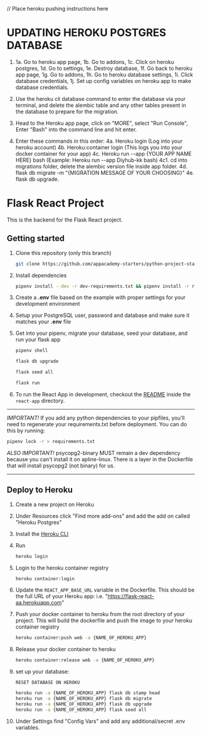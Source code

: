 // Place heroku pushing instructions here 

# UPDATING HEROKU POSTGRES DATABASE

1. 
   1a. Go to heroku app page, 
   1b. Go to addons, 
   1c. Click on heroku postgres, 
   1d. Go to settings, 
   1e. Destroy database, 
   1f. Go back to heroku app page, 
   1g. Go to addons, 
   1h. Go to heroku database settings, 
   1i. Click database credentials, 
   1j. Set up config variables on heroku app to make database credentials.
 
2. Use the heroku cli database command to enter the database via your terminal, and delete the alembic table and any other tables present in the database to prepare for the migration.

3. Head to the Heroku app page, click on "MORE", select "Run Console", Enter "Bash" into the command line and hit enter.

4. Enter these commands in this order:
   4a. Heroku login                                         (Log into your heroku account)
   4b. Heroku:container login                               (This logs you into your docker container for your app)
   4c. Heroku run --app {YOUR APP NAME HERE} bash           (Example: Heroku run --app Diyhub-kk bash)
      4c1. cd into migrations folder, delete the alembic version file inside app folder.
   4d. flask db migrate -m "{MIGRATION MESSAGE OF YOUR CHOOSING}"
   4e. flask db upgrade.





# Flask React Project

This is the backend for the Flask React project.

## Getting started

1. Clone this repository (only this branch)

   ```bash
   git clone https://github.com/appacademy-starters/python-project-starter.git
   ```

2. Install dependencies

      ```bash
      pipenv install --dev -r dev-requirements.txt && pipenv install -r requirements.txt
      ```

3. Create a **.env** file based on the example with proper settings for your
   development environment
4. Setup your PostgreSQL user, password and database and make sure it matches your **.env** file

5. Get into your pipenv, migrate your database, seed your database, and run your flask app

   ```bash
   pipenv shell
   ```

   ```bash
   flask db upgrade
   ```

   ```bash
   flask seed all
   ```

   ```bash
   flask run
   ```

6. To run the React App in development, checkout the [README](./react-app/README.md) inside the `react-app` directory.

***
*IMPORTANT!*
   If you add any python dependencies to your pipfiles, you'll need to regenerate your requirements.txt before deployment.
   You can do this by running:

   ```bash
   pipenv lock -r > requirements.txt
   ```

*ALSO IMPORTANT!*
   psycopg2-binary MUST remain a dev dependency because you can't install it on apline-linux.
   There is a layer in the Dockerfile that will install psycopg2 (not binary) for us.
***

## Deploy to Heroku

1. Create a new project on Heroku
2. Under Resources click "Find more add-ons" and add the add on called "Heroku Postgres"
3. Install the [Heroku CLI](https://devcenter.heroku.com/articles/heroku-command-line)
4. Run

   ```bash
   heroku login
   ```

5. Login to the heroku container registry

   ```bash
   heroku container:login
   ```

6. Update the `REACT_APP_BASE_URL` variable in the Dockerfile.
   This should be the full URL of your Heroku app: i.e. "https://flask-react-aa.herokuapp.com"
7. Push your docker container to heroku from the root directory of your project.
   This will build the dockerfile and push the image to your heroku container registry

   ```bash
   heroku container:push web -a {NAME_OF_HEROKU_APP}
   ```

8. Release your docker container to heroku

   ```bash
   heroku container:release web -a {NAME_OF_HEROKU_APP}
   ```

9. set up your database:

   ```
   RESET DATABASE ON HEROKU
   ```


   ```bash
   heroku run -a {NAME_OF_HEROKU_APP} flask db stamp head
   heroku run -a {NAME_OF_HEROKU_APP} flask db migrate
   heroku run -a {NAME_OF_HEROKU_APP} flask db upgrade
   heroku run -a {NAME_OF_HEROKU_APP} flask seed all
   ```

10. Under Settings find "Config Vars" and add any additional/secret .env variables.

